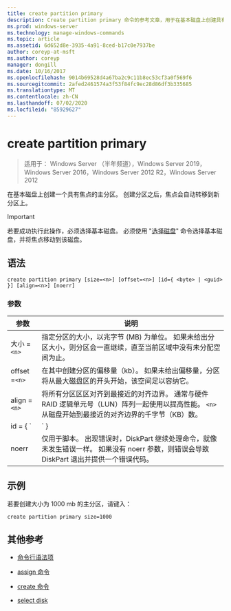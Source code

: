 ```yaml
---
title: create partition primary
description: Create partition primary 命令的参考文章，用于在基本磁盘上创建具有焦点的主分区。
ms.prod: windows-server
ms.technology: manage-windows-commands
ms.topic: article
ms.assetid: 6d652d8e-3935-4a91-8ced-b17c0e7937be
author: coreyp-at-msft
ms.author: coreyp
manager: dongill
ms.date: 10/16/2017
ms.openlocfilehash: 9014b69528d4a67ba2c9c11b8ec53cf3a0f569f6
ms.sourcegitcommit: 2afed2461574a3f53f84fc9ec28d86df3b335685
ms.translationtype: MT
ms.contentlocale: zh-CN
ms.lasthandoff: 07/02/2020
ms.locfileid: "85929627"
---
```

# <a name="create-partition-primary"></a>create partition primary

> 适用于： Windows Server （半年频道），Windows Server 2019，Windows Server 2016，Windows Server 2012 R2，Windows Server 2012

在基本磁盘上创建一个具有焦点的主分区。 创建分区之后，焦点会自动转移到新分区上。

> [!IMPORTANT]
> 若要成功执行此操作，必须选择基本磁盘。 必须使用 "[选择磁盘](select-disk.md)" 命令选择基本磁盘，并将焦点移动到该磁盘。

## <a name="syntax"></a>语法

```
create partition primary [size=<n>] [offset=<n>] [id={ <byte> | <guid> }] [align=<n>] [noerr]
```

### <a name="parameters"></a>参数

| 参数 | 说明 |
| --------- | ----------- |
| 大小 =`<n>` | 指定分区的大小，以兆字节 (MB) 为单位。 如果未给出分区大小，则分区会一直继续，直至当前区域中没有未分配空间为止。 |
| offset =`<n>` | 在其中创建分区的偏移量（kb）。 如果未给出偏移量，分区将从最大磁盘区的开头开始，该空间足以容纳它。 |
| align =`<n>` | 将所有分区区区对齐到最接近的对齐边界。 通常与硬件 RAID 逻辑单元号（LUN）阵列一起使用以提高性能。 `<n>`从磁盘开始到最接近的对齐边界的千字节（KB）数。 |
| id = { `<byte>  | <guid>` } | 指定分区类型。 此参数仅供原始设备制造商（OEM）使用。 任何分区类型 byte 或 GUID 都可以与此参数一起指定。 DiskPart 不会检查分区类型的有效性，这只是为了确保它是十六进制格式的字节或 GUID。 **警告：** 创建具有此参数的分区可能会导致计算机出现故障或无法启动。 除非你是使用 gpt 磁盘的 OEM 或 IT 专业人员，否则不要使用此参数在 gpt 磁盘上创建分区。 相反，请始终使用[create partition efi](create-partition-efi.md)命令创建 efi 系统分区，使用[create partition Msr](create-partition-msr.md)命令创建 Microsoft 保留分区，并使用 create [partition primary](create-partition-primary.md)命令（不带 `id={ <byte>  | <guid>` 参数）在 gpt 磁盘上创建主分区。<p>**对于主启动记录（MBR）磁盘**，必须以十六进制格式为分区指定分区类型字节。 如果未指定此参数，则命令将创建类型为的分区 `0x06` ，该分区指定未安装文件系统。 示例包括：<ul><li>**LDM 数据分区：** 0x42</li><li>**恢复分区：** 0x27</li><li>**可识别的 OEM 分区：** 0x12、0X84、0XDE、0XFE、0xA0</li></ul><p>**对于 GUID 分区表（gpt）磁盘**，可以为要创建的分区指定分区类型 GUID。 可识别的 Guid 包括：<ul><li>**EFI 系统分区：** c12a7328-f81f-11d2-ba4b-00a0c93ec93b</li><li>**Microsoft 保留分区：** e3c9e316-0b5c-4db8-817d-f92df00215ae</li><li>**基本数据分区：** ebd0a0a2-b9e5-4433-87c0-68b6b72699c7</li><li>**LDM 元数据分区（动态磁盘）：** 5808c8aa-7e8f-42e0-85d2-e1e90434cfb3</li><li>**LDM 数据分区（动态磁盘）：** af9b60a0-1431-4f62-bc68-3311714a69ad</li><li>**恢复分区：** de94bba4-06d1-4d40-a16a-bfd50179d6ac<p>如果没有为 gpt 磁盘指定此参数，则该命令将创建一个基本数据分区。</li></ul> |
| noerr | 仅用于脚本。 出现错误时，DiskPart 继续处理命令，就像未发生错误一样。 如果没有 noerr 参数，则错误会导致 DiskPart 退出并提供一个错误代码。 |

## <a name="examples"></a>示例

若要创建大小为 1000 mb 的主分区，请键入：

```
create partition primary size=1000
```

## <a name="additional-references"></a>其他参考

- [命令行语法项](command-line-syntax-key.md)

- [assign 命令](assign.md)

- [create 命令](create.md)

- [select disk](select-disk.md)
